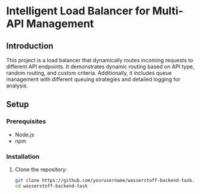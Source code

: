# Intelligent Load Balancer for Multi-API Management

## Introduction

This project is a load balancer that dynamically routes incoming requests to different API endpoints. It demonstrates dynamic routing based on API type, random routing, and custom criteria. Additionally, it includes queue management with different queuing strategies and detailed logging for analysis.

## Setup

### Prerequisites

- Node.js
- npm

### Installation

1. Clone the repository:
   ```sh
   git clone https://github.com/yourusername/wasserstoff-backend-task.git
   cd wasserstoff-backend-task
   ```
